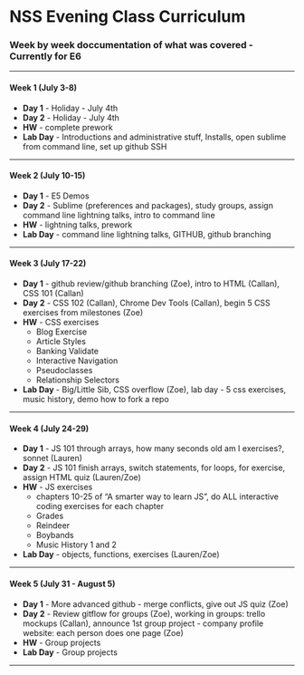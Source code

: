 # NSS Evening Class Curriculum


### Week by week doccumentation of what was covered - Currently for E6


***

#### Week 1 (July 3-8)
* **Day 1** - Holiday - July 4th 
* **Day 2** - Holiday - July 4th 
* **HW** - complete prework
* **Lab Day** - Introductions and administrative stuff, Installs, open sublime from command line, set up github SSH

***

#### Week 2 (July 10-15)
* **Day 1** - E5 Demos
* **Day 2** - Sublime (preferences and packages), study groups, assign command line lightning talks, intro to command line
* **HW** - lightning talks, prework
* **Lab Day** - command line lightning talks, GITHUB, github branching

***

#### Week 3 (July 17-22)
* **Day 1** - github review/github branching (Zoe), intro to HTML (Callan), CSS 101 (Callan)
* **Day 2** - CSS 102 (Callan), Chrome Dev Tools (Callan), begin 5 CSS exercises from milestones (Zoe)
* **HW** - CSS exercises
	* Blog Exercise
	* Article Styles
	* Banking Validate
	* Interactive Navigation
	* Pseudoclasses
	* Relationship Selectors
* **Lab Day** - Big/Little Sib, CSS overflow (Zoe), lab day - 5 css exercises, music history, demo how to fork a repo

***

#### Week 4 (July 24-29)
* **Day 1** - JS 101 through arrays, how many seconds old am I exercises?, sonnet (Lauren)
* **Day 2** - JS 101 finish arrays, switch statements, for loops, for exercise, assign HTML quiz (Lauren/Zoe)
* **HW** - JS exercises
	* chapters 10-25 of “A smarter way to learn JS”, do ALL interactive coding exercises for each chapter
	* Grades
	* Reindeer
	* Boybands
	* Music History 1 and 2
* **Lab Day** - objects, functions, exercises (Lauren/Zoe)

***

#### Week 5 (July 31 - August 5)
* **Day 1** - More advanced github - merge conflicts, give out JS quiz (Zoe)
* **Day 2** - Review gitflow for groups (Zoe), working in groups: trello mockups (Callan), announce 1st group project  - company profile website: each person does one page (Zoe)
* **HW** - Group projects
* **Lab Day** - Group projects 

***